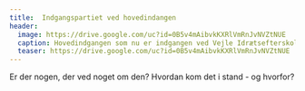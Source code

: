 ```yaml
---
title:  Indgangspartiet ved hovedindangen
header:
  image: https://drive.google.com/uc?id=0B5v4mAibvkKXRlVmRnJvNVZtNUE
  caption: Hovedindgangen som nu er indgangen ved Vejle Idrætsefterskole
  teaser: https://drive.google.com/uc?id=0B5v4mAibvkKXRlVmRnJvNVZtNUE
---
```


Er der nogen, der ved noget om den? Hvordan kom det i stand - og hvorfor? 
